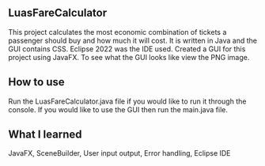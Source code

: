 ## LuasFareCalculator
This project calculates the most economic combination of tickets a passenger should buy and 
how much it will cost. It is written in Java and the GUI contains CSS. Eclipse 2022 was the IDE used. Created a GUI for this project using JavaFX. 
To see what the GUI looks like view the PNG image.

## How to use
Run the LuasFareCalculator.java file if you would like to run it through the console.
If you would like to use the GUI then run the main.java file.

## What I learned
JavaFX,
SceneBuilder,
User input output,
Error handling,
Eclipse IDE




